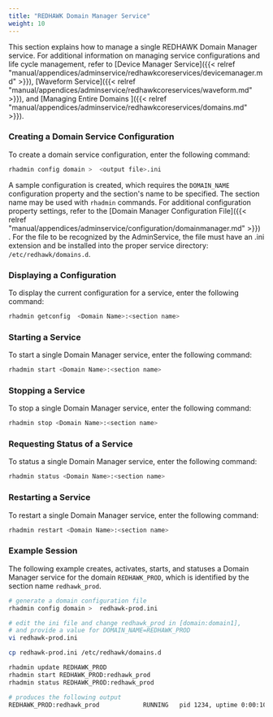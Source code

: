 ```yaml
---
title: "REDHAWK Domain Manager Service"
weight: 10
---
```


This section explains how to manage a single REDHAWK Domain Manager service.  For additional information on managing service configurations and life cycle management, refer to [Device Manager Service]({{< relref "manual/appendices/adminservice/redhawkcoreservices/devicemanager.md" >}}), [Waveform Service]({{< relref "manual/appendices/adminservice/redhawkcoreservices/waveform.md" >}}), and [Managing Entire Domains ]({{< relref "manual/appendices/adminservice/redhawkcoreservices/domains.md" >}}).


### Creating a Domain Service Configuration

To create a domain service configuration, enter the following command:

```sh
rhadmin config domain >  <output file>.ini
```
 A sample configuration is created, which requires the `DOMAIN_NAME` configuration property and the section's name to be specified. The section name may be used with `rhadmin` commands. For additional configuration property settings, refer to the [Domain Manager Configuration File]({{< relref "manual/appendices/adminservice/configuration/domainmanager.md" >}}) . For the  file to be recognized by the AdminService, the file must have an .ini extension and be installed into the proper service directory: `/etc/redhawk/domains.d`.  

### Displaying a Configuration

To display the current configuration for a service, enter the following command:

```sh
rhadmin getconfig  <Domain Name>:<section name>
```

### Starting a Service

To start a single Domain Manager service, enter the following command:

```sh
rhadmin start <Domain Name>:<section name>
```

### Stopping a Service

To stop a single Domain Manager service, enter the following command:

```sh
rhadmin stop <Domain Name>:<section name>
```

### Requesting Status of a Service

To status a single Domain Manager service, enter the following command:

```sh
rhadmin status <Domain Name>:<section name>
```

### Restarting a Service

To restart a single Domain Manager service, enter the following command:

```sh
rhadmin restart <Domain Name>:<section name>
```

### Example Session

The following example creates, activates, starts, and statuses a Domain Manager service for the domain `REDHAWK_PROD`, which is identified by the section name `redhawk_prod`.

```sh
# generate a domain configuration file
rhadmin config domain >  redhawk-prod.ini

# edit the ini file and change redhawk_prod in [domain:domain1],
# and provide a value for DOMAIN_NAME=REDHAWK_PROD
vi redhawk-prod.ini

cp redhawk-prod.ini /etc/redhawk/domains.d

rhadmin update REDHAWK_PROD
rhadmin start REDHAWK_PROD:redhawk_prod
rhadmin status REDHAWK_PROD:redhawk_prod

# produces the following output
REDHAWK_PROD:redhawk_prod            RUNNING   pid 1234, uptime 0:00:10
```
